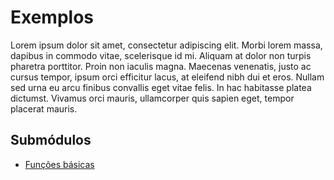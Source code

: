 # Exemplos

Lorem ipsum dolor sit amet, consectetur adipiscing elit. Morbi lorem massa, dapibus in commodo vitae, scelerisque id mi. Aliquam at dolor non turpis pharetra porttitor. Proin non iaculis magna. Maecenas venenatis, justo ac cursus tempor, ipsum orci efficitur lacus, at eleifend nibh dui et eros. Nullam sed urna eu arcu finibus convallis eget vitae felis. In hac habitasse platea dictumst. Vivamus orci mauris, ullamcorper quis sapien eget, tempor placerat mauris.

## Submódulos

- [Funções básicas](basics/README.md)
